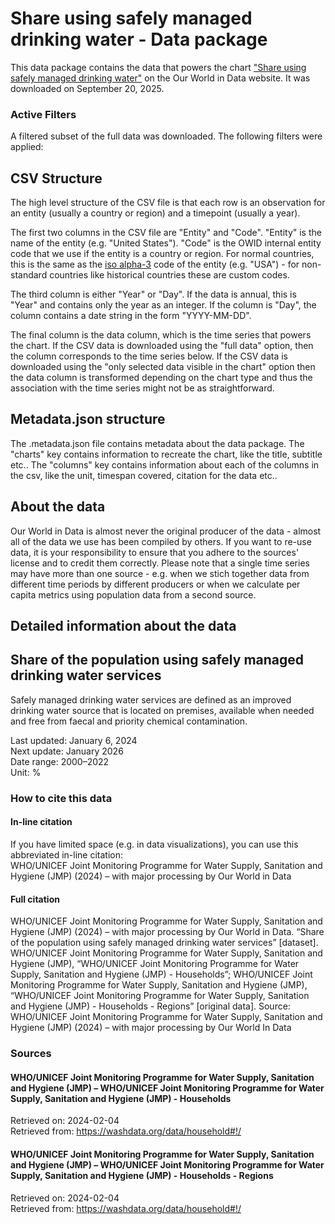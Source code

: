# Share using safely managed drinking water - Data package

This data package contains the data that powers the chart ["Share using safely managed drinking water"](https://ourworldindata.org/grapher/proportion-using-safely-managed-drinking-water?v=1&csvType=full&useColumnShortNames=false) on the Our World in Data website. It was downloaded on September 20, 2025.

### Active Filters

A filtered subset of the full data was downloaded. The following filters were applied:

## CSV Structure

The high level structure of the CSV file is that each row is an observation for an entity (usually a country or region) and a timepoint (usually a year).

The first two columns in the CSV file are "Entity" and "Code". "Entity" is the name of the entity (e.g. "United States"). "Code" is the OWID internal entity code that we use if the entity is a country or region. For normal countries, this is the same as the [iso alpha-3](https://en.wikipedia.org/wiki/ISO_3166-1_alpha-3) code of the entity (e.g. "USA") - for non-standard countries like historical countries these are custom codes.

The third column is either "Year" or "Day". If the data is annual, this is "Year" and contains only the year as an integer. If the column is "Day", the column contains a date string in the form "YYYY-MM-DD".

The final column is the data column, which is the time series that powers the chart. If the CSV data is downloaded using the "full data" option, then the column corresponds to the time series below. If the CSV data is downloaded using the "only selected data visible in the chart" option then the data column is transformed depending on the chart type and thus the association with the time series might not be as straightforward.

## Metadata.json structure

The .metadata.json file contains metadata about the data package. The "charts" key contains information to recreate the chart, like the title, subtitle etc.. The "columns" key contains information about each of the columns in the csv, like the unit, timespan covered, citation for the data etc..

## About the data

Our World in Data is almost never the original producer of the data - almost all of the data we use has been compiled by others. If you want to re-use data, it is your responsibility to ensure that you adhere to the sources' license and to credit them correctly. Please note that a single time series may have more than one source - e.g. when we stich together data from different time periods by different producers or when we calculate per capita metrics using population data from a second source.

## Detailed information about the data


## Share of the population using safely managed drinking water services
Safely managed drinking water services are defined as an improved drinking water source that is located on premises, available when needed and free from faecal and priority chemical contamination.

Last updated: January 6, 2024  
Next update: January 2026  
Date range: 2000–2022  
Unit: %  


### How to cite this data

#### In-line citation
If you have limited space (e.g. in data visualizations), you can use this abbreviated in-line citation:  
WHO/UNICEF Joint Monitoring Programme for Water Supply, Sanitation and Hygiene (JMP) (2024) – with major processing by Our World in Data

#### Full citation
WHO/UNICEF Joint Monitoring Programme for Water Supply, Sanitation and Hygiene (JMP) (2024) – with major processing by Our World in Data. “Share of the population using safely managed drinking water services” [dataset]. WHO/UNICEF Joint Monitoring Programme for Water Supply, Sanitation and Hygiene (JMP), “WHO/UNICEF Joint Monitoring Programme for Water Supply, Sanitation and  Hygiene (JMP) - Households”; WHO/UNICEF Joint Monitoring Programme for Water Supply, Sanitation and Hygiene (JMP), “WHO/UNICEF Joint Monitoring Programme for Water Supply, Sanitation and  Hygiene (JMP) - Households - Regions” [original data].
Source: WHO/UNICEF Joint Monitoring Programme for Water Supply, Sanitation and Hygiene (JMP) (2024) – with major processing by Our World In Data

### Sources

#### WHO/UNICEF Joint Monitoring Programme for Water Supply, Sanitation and Hygiene (JMP) – WHO/UNICEF Joint Monitoring Programme for Water Supply, Sanitation and  Hygiene (JMP) - Households
Retrieved on: 2024-02-04  
Retrieved from: https://washdata.org/data/household#!/  

#### WHO/UNICEF Joint Monitoring Programme for Water Supply, Sanitation and Hygiene (JMP) – WHO/UNICEF Joint Monitoring Programme for Water Supply, Sanitation and  Hygiene (JMP) - Households - Regions
Retrieved on: 2024-02-04  
Retrieved from: https://washdata.org/data/household#!/  


    